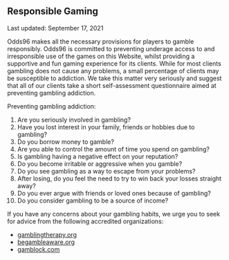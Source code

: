 ## Responsible Gaming

<Version>Last updated: September 17, 2021</Version>

Odds96 makes all the necessary provisions for players to gamble responsibly. Odds96 is committed to preventing underage access to and irresponsible use of the games on this Website, whilst providing a supportive and fun gaming experience for its clients. While for most clients gambling does not cause any problems, a small percentage of clients may be susceptible to addiction. We take this matter very seriously and suggest that all of our clients take a short self-assessment questionnaire aimed at preventing gambling addiction.

Preventing gambling addiction:

 1. Are you seriously involved in gambling?
 2. Have you lost interest in your family, friends or hobbies due to gambling?
 3. Do you borrow money to gamble?
 4. Are you able to control the amount of time you spend on gambling?
 5. Is gambling having a negative effect on your reputation?
 6. Do you become irritable or aggressive when you gamble?
 7. Do you see gambling as a way to escape from your problems?
8.  After losing, do you feel the need to try to win back your losses straight away?
9.  Do you ever argue with friends or loved ones because of gambling?
10. Do you consider gambling to be a source of income?

If you have any concerns about your gambling habits, we urge you to seek for advice from the following accredited organizations:

- [gamblingtherapy.org](https://www.gamblingtherapy.org/)
- [begambleaware.org](https://www.begambleaware.org/)
- [gamblock.com](http://www.gamblock.com/)
<!--stackedit_data:
eyJoaXN0b3J5IjpbNTg1Mjc4MzUwLC0yMDY0NzU4MTA4XX0=
-->